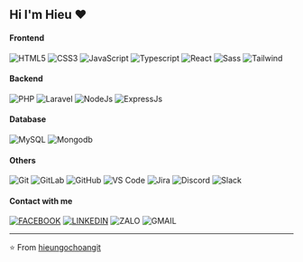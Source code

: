 ## Hi I'm Hieu :heart:

#### Frontend
![HTML5](https://img.shields.io/badge/-HTML5-%23E44D27?style=flat-square&logo=html5&logoColor=ffffff)
![CSS3](https://img.shields.io/badge/-CSS3-%231572B6?style=flat-square&logo=css3)
![JavaScript](https://img.shields.io/badge/-JavaScript-%23F7DF1C?style=flat-square&logo=javascript&logoColor=000000&labelColor=%23F7DF1C&color=%23FFCE5A)
![Typescript](https://img.shields.io/badge/-Typescript-%2325b5f5?style=flat-square&logo=typescript&logoColor=FFFFFF&labelColor=%233178c6&color=%233178c6)
![React](https://img.shields.io/badge/-React-%23282C34?style=flat-square&logo=react)
![Sass](https://img.shields.io/badge/-Sass-%23CC6699?style=flat-square&logo=sass&logoColor=ffffff)
![Tailwind](https://img.shields.io/badge/-Tailwind%20CSS-%2338bdf8?style=flat-square&logo=tailwindcss&logoColor=ffffff)

#### Backend
![PHP](https://img.shields.io/badge/-PHP-%23b0c4de?style=flat-square&logo=php&logoColor=ffffff)
![Laravel](https://img.shields.io/badge/-Laravel-%23f9322c?style=flat-square&logo=laravel&logoColor=ffffff)
![NodeJs](https://img.shields.io/badge/-NodeJs-%23026e00?style=flat-square&logo=node.js&logoColor=ffffff)
![ExpressJs](https://img.shields.io/badge/-Express-%2368A063?style=flat-square&logo=express&logoColor=ffffff)

#### Database
![MySQL](https://img.shields.io/badge/-MySQL-%2300758F?style=flat-square&logo=mysql&logoColor=ffffff)
![Mongodb](https://img.shields.io/badge/-Mongodb-%2313aa52?style=flat-square&logo=mongodb&logoColor=ffffff)

#### Others
![Git](https://img.shields.io/badge/-Git-%23F05032?style=flat-square&logo=git&logoColor=%23ffffff)
![GitLab](https://img.shields.io/badge/-GitLab-FCA121?style=flat-square&logo=gitlab)
![GitHub](https://img.shields.io/badge/-GitHub-181717?style=flat-square&logo=github)
![VS Code](http://img.shields.io/badge/-VS%20Code-007ACC?style=flat-square&logo=visual-studio-code&logoColor=ffffff)
![Jira](http://img.shields.io/badge/-Jira-3b73af?style=flat-square&logo=jira&logoColor=ffffff)
![Discord](http://img.shields.io/badge/-Discord-3b73af?style=flat-square&logo=discord&logoColor=ffffff)
![Slack](http://img.shields.io/badge/-Slack-000000?style=flat-square&logo=slack&logoColor=ffffff)

#### Contact with me
[![FACEBOOK](https://img.shields.io/badge/-FACEBOOK-%233B5998?style=flat-square&logo=FACEBOOK&logoColor=ffffff)](https://www.facebook.com/hoangngochieu97/)
[![LINKEDIN](https://img.shields.io/badge/-LINKEDIN-%230077B5?style=flat-square&logo=LINKEDIN&logoColor=ffffff)](https://www.linkedin.com/in/hieungochoang/)
![ZALO](https://img.shields.io/badge/-ZALO%200347.4703.96-%230A68FE?style=flat-square&logo=ZALO&logoColor=ffffff)
![GMAIL](https://img.shields.io/badge/-hieungochoangit@gmail.com-%23EA4335?style=flat-square&logo=GMAIL&logoColor=ffffff)

---
⭐️ From [hieungochoangit](https://github.com/hieungochoangit)
